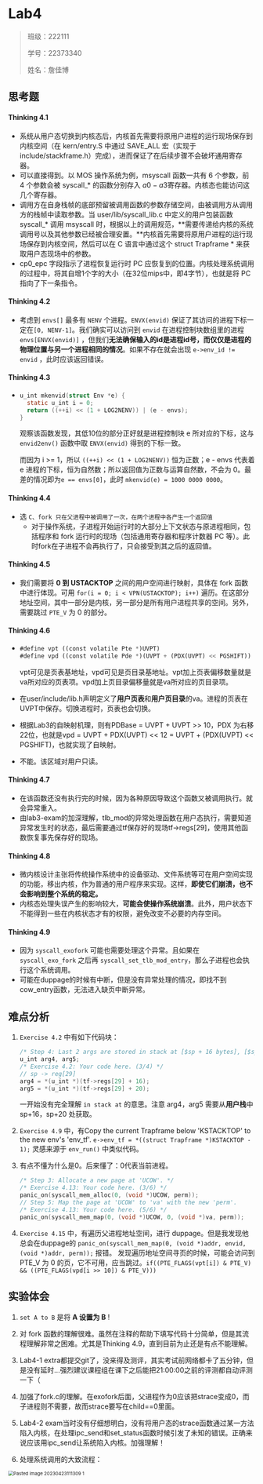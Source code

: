 # Lab4

> 班级：222111
>
> 学号：22373340
>
> 姓名：詹佳博

## 思考题

#### Thinking 4.1

+ 系统从用户态切换到内核态后，内核首先需要将原用户进程的运行现场保存到内核空间（在 kern/entry.S 中通过 SAVE_ALL 宏（实现于include/stackframe.h）完成），进而保证了在后续步骤不会破坏通用寄存器。
+ 可以直接得到。以 MOS 操作系统为例，msyscall 函数一共有 6 个参数，前 4 个参数会被 syscall_* 的函数分别存入 $a0-a3$​ 寄存器。内核态也能访问这几个寄存器。
+ 调用方在自身栈帧的底部预留被调用函数的参数存储空间，由被调用方从调用方的栈帧中读取参数。当 user/lib/syscall_lib.c 中定义的用户包装函数 syscall_* 调用 msyscall 时，根据以上的调用规范，**需要传递给内核的系统调用号以及其他参数已经被合理安置。**内核首先需要将原用户进程的运行现场保存到内核空间，然后可以在 C 语言中通过这个 struct Trapframe * 来获取用户态现场中的参数。
+ cp0_epc 字段指示了进程恢复运行时 PC 应恢复到的位置。内核处理系统调用的过程中，将其自增1个字的大小（在32位mips中，即4字节），也就是将 PC 指向了下一条指令。

#### Thinking 4.2

+ 考虑到 `envs[]` 最多有 `NENV` 个进程。`ENVX(envid)` 保证了其访问的进程下标一定在`[0, NENV-1]`。我们确实可以访问到 `envid` 在进程控制块数组里的进程 `envs[ENVX(envid)]` ，但我们**无法确保输入的id是进程id号，而仅仅是进程的物理位置与另一个进程相同的情况**。如果不存在就会出现 `e->env_id != envid` ，此时应该返回错误。

#### Thinking 4.3

+ ```c
  u_int mkenvid(struct Env *e) {
  	static u_int i = 0;
  	return ((++i) << (1 + LOG2NENV)) | (e - envs);
  }
  ```

  观察该函数发现，其低10位的部分正好就是进程控制块 e 所对应的下标，这与 `envid2env()` 函数中取 `ENVX(envid)` 得到的下标一致。

  而因为 i >= 1，所以 `((++i) << (1 + LOG2NENV))` 恒为正数；e - envs 代表着 e 进程的下标，恒为自然数；所以返回值为正数与运算自然数，不会为 0。最差的情况即为`e == envs[0]`，此时 `mkenvid(e) = 1000 0000 0000`。

#### Thinking 4.4

+ 选 `C、fork 只在父进程中被调用了一次，在两个进程中各产生一个返回值`
  + 对于操作系统，子进程开始运行时的大部分上下文状态与原进程相同，包括程序和 fork 运行时的现场（包括通用寄存器和程序计数器 PC 等）。此时fork在子进程不会再执行了，只会接受到其之后的返回值。

#### Thinking 4.5

- 我们需要将 **0 到 USTACKTOP** 之间的用户空间进行映射，具体在 fork 函数中进行体现。可用 `for(i = 0; i < VPN(USTACKTOP); i++)` 遍历。在这部分地址空间，其中一部分是内核，另一部分是所有用户进程共享的空间。另外，需要跳过 `PTE_V` 为 0 的部分。 

#### Thinking 4.6

+ ```sql
  #define vpt ((const volatile Pte *)UVPT)
  #define vpd ((const volatile Pde *)(UVPT + (PDX(UVPT) << PGSHIFT))
  ```

  vpt可见是页表基地址，vpd可见是页目录基地址。vpt加上页表偏移数量就是va所对应的页表项。vpd加上页目录偏移量就是va所对应的页目录项。

+ 在user/include/lib.h声明定义了**用户页表**和**用户页目录**的va。进程的页表在UVPT中保存。切换进程时，页表也会切换。

+ 根据Lab3的自映射机理，则有PDBase = UVPT + UVPT >> 10，PDX 为右移22位，也就是vpd = UVPT + PDX(UVPT) << 12 = UVPT + (PDX(UVPT) << PGSHIFT)，也就实现了自映射。

+ 不能。该区域对用户只读。

#### Thinking 4.7

+ 在该函数还没有执行完的时候，因为各种原因导致这个函数又被调用执行。就会异常重入。
+ 由lab3-exam的加深理解，tlb_mod的异常处理函数在用户态执行，需要知道异常发生时的状态，最后需要通过tf保存好的现场tf->regs[29]，使用其他函数恢复事先保存好的现场。

#### Thinking 4.8

+ 微内核设计主张将传统操作系统中的设备驱动、文件系统等可在用户空间实现的功能，移出内核，作为普通的用户程序来实现。这样，**即使它们崩溃，也不会影响到整个系统的稳定。**
+ 内核态处理失误产生的影响较大，**可能会使操作系统崩溃**。此外，用户状态下不能得到一些在内核状态才有的权限，避免改变不必要的内存空间。

#### Thinking 4.9

+ 因为 `syscall_exofork` 可能也需要处理这个异常。且如果在 `syscall_exo_fork` 之后再 `syscall_set_tlb_mod_entry`，那么子进程也会执行这个系统调用。
+ 可能在duppage的时候有中断，但是没有异常处理的情况，即找不到cow_entry函数，无法进入缺页中断异常。

## 难点分析

1. `Exercise 4.2` 中有如下代码块：

   ```c
   /* Step 4: Last 2 args are stored in stack at [$sp + 16 bytes], [$sp + 20 bytes]. */
   u_int arg4, arg5;
   /* Exercise 4.2: Your code here. (3/4) */
   // sp -> reg[29]
   arg4 = *(u_int *)(tf->regs[29] + 16);
   arg5 = *(u_int *)(tf->regs[29] + 20);
   ```

   一开始没有完全理解 `in stack at` 的意思。注意 arg4，arg5 需要从**用户栈**中 sp+16，sp+20 处获取。

1. `Exercise 4.9` 中，有Copy the current Trapframe below 'KSTACKTOP' to the new env's 'env_tf'.
   `e->env_tf = *((struct Trapframe *)KSTACKTOP - 1);` 灵感来源于 `env_run()` 中类似代码。

1. 有点不懂为什么是0。后来懂了：0代表当前进程。
   ```c
   /* Step 3: Allocate a new page at 'UCOW'. */
   /* Exercise 4.13: Your code here. (3/6) */
   panic_on(syscall_mem_alloc(0, (void *)UCOW, perm));
   // Step 5: Map the page at 'UCOW' to 'va' with the new 'perm'.
   /* Exercise 4.13: Your code here. (5/6) */
   panic_on(syscall_mem_map(0, (void *)UCOW, 0, (void *)va, perm)); 
   ```

1. `Exercise 4.15` 中，有遍历父进程地址空间，进行 duppage。但是我发现他总会在duppage的 `panic_on(syscall_mem_map(0, (void *)addr, envid, (void *)addr, perm));` 报错。
   发现遍历地址空间寻页的时候，可能会访问到 PTE_V 为 0 的页，它不可用，应当跳过。`if((PTE_FLAGS(vpt[i]) & PTE_V) && ((PTE_FLAGS(vpd[i >> 10]) & PTE_V)))`



## 实验体会

1. `set A to B` 是将 **A 设置为 B** !

2. 对 fork 函数的理解很难。虽然在注释的帮助下填写代码十分简单，但是其流程理解非常之困难。尤其是Thinking 4.9，直到目前为止还是有点不能理解。

3. Lab4-1 extra都提交git了，没来得及测评，其实考试前网络都卡了五分钟，但是没有延时...强烈建议课程组在课下之后能把21:00:00之前的评测都自动评测一下（

4. 加强了fork.c的理解。在exofork后面，父进程作为0应该把strace变成0，而子进程则不需要，故而strace要写在child==0里面。

5. Lab4-2 exam当时没有仔细想明白，没有将用户态的strace函数通过某一方法陷入内核，在处理ipc_send和set_status函数时候引发了未知的错误。正确来说应该用ipc_send让系统陷入内核。加强理解！

6. 处理系统调用的大致流程：

<img src="C:\Users\28600\Desktop\OS\Lab4\Pasted image 20230423111309 1.png" alt="Pasted image 20230423111309 1" style="zoom: 67%;" />
